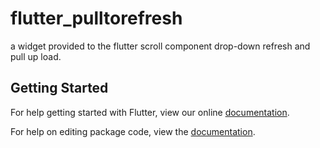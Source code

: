 # flutter_pulltorefresh

a widget provided to the flutter scroll component drop-down refresh and pull up load.

## Getting Started

For help getting started with Flutter, view our online [documentation](https://flutter.io/).

For help on editing package code, view the [documentation](https://flutter.io/developing-packages/).
